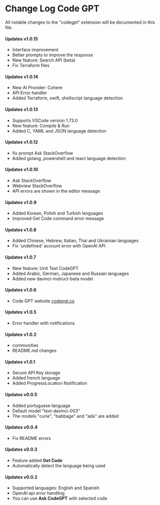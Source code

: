 # Change Log Code GPT
All notable changes to the "codegpt" extension will be documented in this file.

#### Updates v1.0.15
- Interface improvement
- Better prompts to improve the response
- New feature: Search API (beta)
- Fix Terraform files

#### Updates v1.0.14
- New AI Provider: Cohere
- API Error handler
- Added Terraform, swift, shellscript language detection

#### Updates v1.0.13
- Supports VSCode version 1.73.0
- New feature: Compile & Run 
- Added C, YAML and JSON language detection 

#### Updates v1.0.12
- fix prompt Ask StackOverflow
- Added golang, powershell and react language detection

#### Updates v1.0.10
- Ask StackOverflow
- Webview StackOverflow
- API errors are shown in the editor message

#### Updates v1.0.9
- Added Korean, Polish and Turkish languages
- Improved Get Code command error message

#### Updates v1.0.8
- Added Chinese, Hebrew, Italian, Thai and Ukrainian languages
- Fix 'undefined' account error with OpenAI API

#### Updates v1.0.7
- New feature: Unit Test CodeGPT
- Added Arabic, German, Japanese and Russian languages
- Added new davinci-instruct-beta model

#### Updates v1.0.6
- Code GPT website [codepgt.co](https://www.codegpt.co)

#### Updates v1.0.5
- Error handler with notifications
  
#### Updates v1.0.2
- communities
- README.md changes

#### Updates v1.0.1
- Secure API Key storage
- Added french language
- Added ProgressLocation Notification

#### Updates v0.0.5
- Added portuguese language
- Default model "text-davinci-003"
- The models "curie", "babbage" and "ada" are added

#### Updates v0.0.4
- Fix README errors 

#### Updates v0.0.3
- Feature added **Get Code** 
- Automatically detect the language being used
#### Updates v0.0.2

- Supported languages: English and Spanish
- OpenAI api error handling
- You can use **Ask CodeGPT** with selected code